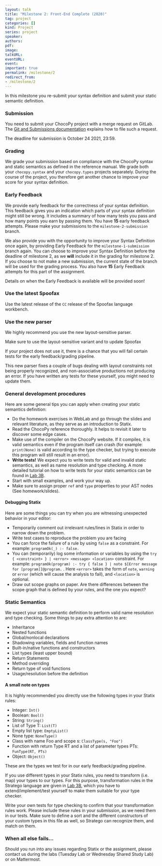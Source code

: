 ```yaml
---
layout: talk
title: "Milestone 2: Front-End Complete (2020)"
tag: project
categories: []
kind: Project
series: project
speaker:
authors:
pdf:
image:
talkURL:
eventURL:
event:
important: true
permalink: /milestone/2
redirect_from:
- /milestone/2
---
```


In this milestone you re-submit your syntax definition and submit your static semantic definition.

### Submission

You need to submit your ChocoPy project with a merge request on GitLab.
The [Git and Submissions documentation]({{site.baseurl}}/lab/1d) explains how to file such a request.

The deadline for submission is October 24 2021, 23:59.

### Grading

We grade your submission based on compliance with the ChocoPy syntax and static semantics as defined in the reference manual. We grade both your `chocopy.syntax` and your `chocopy.types` projects separately. During the course of the project, you therefore get another chance to improve your score for your syntax definition.

### Early Feedback

We provide early feedback for the correctness of your syntax definition.
This feedback gives you an indication which parts of your syntax definition might still be wrong.
It includes a summary of how many tests you pass and how many points you earn by passing them.
You have **15** early feedback attempts. Please make your submissions to the `milestone-2-submission` branch.

We also provide you with the opportunity to improve your Syntax Definition once again, by providing Early Feedback for the `milestone-1-submission` branch again. You can choose to improve your Syntax Definition before the deadline of milestone 2, as we **will** include it in the grading for milestone 2. If you choose to not make a new submission, the current state of the branch will be used for the grading process. You also have **15** Early Feedback attempts for this part of the assignment.

Details on when the Early Feedback is available will be provided soon!

### Use the latest Spoofax

Use the latest release of the `CC` release of the Spoofax language workbench.

### Use the new parser

We highly recommend you use the new layout-sensitive parser.

<!-- Details on how to start using this parser can be found here: [http://www.metaborg.org/en/latest/source/langdev/meta/lang/sdf3/configuration.html#jsglr-version](http://www.metaborg.org/en/latest/source/langdev/meta/lang/sdf3/configuration.html#jsglr-version).  -->

Make sure to use the layout-sensitive variant and to update Spoofax

<!-- (either download the newest version [here](https://buildfarm.metaborg.org/view/CS4200/job/metaborg/job/spoofax-releng/job/cs4200/lastSuccessfulBuild/artifact/dist/spoofax/eclipse/) or follow the [update instructions](/project/2020/09/08/lab1a/#updating-spoofax)) to actually get the latest version of the parser. -->

If your project does not use it, there is a chance that you will fail certain tests for the early feedback/grading pipeline.

This new parser fixes a couple of bugs dealing with layout constraints not being properly recognized, and non-associative productions not producing an error. If you have written any tests for these yourself, you might need to update them.

### General development procedures

Here are some general tips you can apply when creating your static semantics definition:

* Do the homework exercises in WebLab and go through the slides and relevant literature, as they serve as an introduction to Statix.
* Read the ChocoPy reference thoroughly. It helps to revisit it later to discover some edge cases.
* Make use of the compiler on the ChocoPy website. If it compiles, it is valid semantics even if the program itself can crash (for example: `print(None)` is valid according to the type checker, but trying to execute this program will still result in an error).
* **Write tests!** We expect you to write tests for valid and invalid static semantics, as well as name resolution and type checking. A more detailed tutorial on how to write tests for your static semantics can be found in [Lab 3B]({{site.baseurl}}/lab/3b/).
* Start with small examples, and work your way up.
* Make sure to assign proper `ref` and `type` properties to your AST nodes (See homework/slides).

#### Debugging Statix

Here are some things you can try when you are witnessing unexpected behavior in your editor:

* Temporarily comment out irrelevant rules/lines in Statix in order to narrow down the problem.
* Write test cases to reproduce the problem you are facing
* You can force the failure of a rule by using `false` as a constraint. For example: `programOk(_) :- false.`
* You can (temporarily) log some information or variables by using the `try { <constraint> } | <error> <message> <location>` constraint. For example: `programOk(program) :- try { false } | note $[Error message for [program]]@program.` . Here `<error>` takes the form of `note`, `warning` or `error` (which will cause the analysis to fail), and `<location>` is optional.
* Draw out scope graphs on paper. Are there differences between the scope graph that is defined by your rules, and the one you expect?

### Static Semantics

We expect your static semantic definition to perform valid name resolution and type checking. Some things to pay extra attention to are:

* Inheritance
* Nested functions
* Global/nonlocal declarations
* Shadowing variables, fields and function names
* Built-in/native functions and constructors
* List types (least upper bound)
* Return Statements
* Method overriding
* Return type of void functions
* Usage/resolution before the definition

#### A small note on types

It is highly recommended you directly use the following types in your Statix rules:

- Integer: `Int()`
- Boolean: `Bool()`
- String: `String()`
- List of Type T: `List(T)`
- Empty list type: `EmptyList()`
- None type: `NoneType()`
- Class with name Foo and scope s: `ClassType(s, "Foo")`
- Function with return Type RT and a list of parameter types PTs: `FunType(RT, PTs)`
- Object: `Object()`

These are the types we test for in our early feedback/grading pipeline.

If you use different types in your Statix rules, you need to transform (i.e. map) your types to our types. For this purpose, transformation rules in the Stratego language are given in [Lab 3B]({{site.baseurl}}/lab/3b/), which you have to extend/implement/test yourself to make them suitable for your type checker.

Write your own tests for type checking to confirm that your transformation rules work. Please include these rules in your submission, as we need them in our tests. Make sure to define a sort and the different constructors of your custom types in this file as well, so Stratego can recognize them, and match on them.

### When all else fails...

Should you run into any issues regarding Statix or the assignment, please contact us during the labs (Tuesday Lab or Wednesday Shared Study Lab) or on Mattermost.
